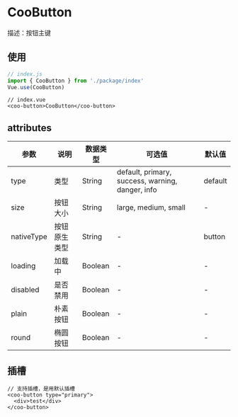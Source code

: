 # CooButton

描述：按钮主键

## 使用

```javascript
// index.js
import { CooButton } from './package/index'
Vue.use(CooButton)
```

```vue
// index.vue
<coo-button>CooButton</coo-button>
```

## attributes

| 参数       | 说明         | 数据类型 | 可选值                                           | 默认值  |
| ---------- | ------------ | -------- | ------------------------------------------------ | ------- |
| type       | 类型         | String   | default, primary, success, warning, danger, info | default |
| size       | 按钮大小     | String   | large, medium, small                             | -       |
| nativeType | 按钮原生类型 | String   | -                                                | button  |
| loading    | 加载中       | Boolean  | -                                                | -       |
| disabled   | 是否禁用     | Boolean  | -                                                | -       |
| plain      | 朴素按钮     | Boolean  | -                                                | -       |
| round      | 椭圆按钮     | Boolean  | -                                                | -       |

## 插槽

```vue
// 支持插槽，是用默认插槽
<coo-button type="primary">
  <div>test</div>
</coo-button>
```





